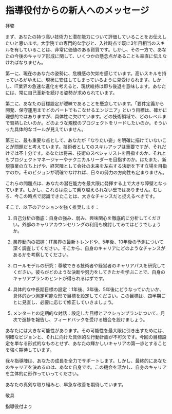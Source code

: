 # 指導役付からの新人へのメッセージ

拝啓

まず、あなたの持つ高い技術力と潜在能力について評価していることをお伝えしたいと思います。大学院での専門的な学びと、入社時点で既に3年目相当のスキルを有していることは、非常に価値のある資質です。しかし、その一方で、あなたの今後のキャリア形成に関して、いくつかの懸念点があることも率直に伝えなければなりません。

第一に、現在のあなたの姿勢に、危機感の欠如を感じています。高いスキルを持っているがゆえに、現状に安住してしまっているように見受けられます。しかし、IT業界の急速な進化を考えると、現状維持は即ち後退を意味します。あなたには、常に自己革新を続ける姿勢が求められています。

第二に、あなたの目標設定が曖昧であることを懸念しています。「要件定義から開発、保守運用までどのパートでもこなせるエンジニア」という目標は、確かに理想的ではありますが、具体性に欠けています。どの技術領域で、どのレベルまで習熟したいのか。どのような規模のプロジェクトをリードしたいのか。そういった具体的なゴールが見えていません。

第三に、最も重要な点として、あなたが「なりたい姿」を明確に描けていないことが問題だと考えています。技術者としてのスキルアップは重要ですが、それだけでは不十分です。あなたは将来、技術のスペシャリストを目指すのか、それともプロジェクトマネージャーやテクニカルリーダーを目指すのか。はたまた、新規事業の立ち上げや、経営陣として会社の未来を左右する決断を下す立場を目指すのか。そのビジョンが明確でなければ、日々の努力の方向性も定まりません。

これらの問題点は、あなたの潜在能力を最大限に発揮する上で大きな障壁となっています。しかし、これらは決して乗り越えられない壁ではありません。むしろ、今この時点で認識できたことは、大きなチャンスだと捉えるべきです。

そこで、以下のアクションを強く推奨します：

1. 自己分析の徹底：自身の強み、弱み、興味関心を徹底的に分析してください。外部のキャリアカウンセリングの利用も検討してみてはどうでしょうか。

2. 業界動向の把握：IT業界の最新トレンドや、5年後、10年後の予測について深く調査してください。そこから、自身のキャリアにどのようなチャンスがあるかを考察してください。

3. ロールモデルの研究：尊敬できる技術者や経営者のキャリアパスを研究してください。彼らがどのような決断や努力をしてきたかを学ぶことで、自身のキャリアプランのヒントが得られるはずです。

4. 具体的な中長期目標の設定：1年後、3年後、5年後にどうなっていたいか、具体的かつ測定可能な形で目標を設定してください。この目標は、四半期ごとに見直し、必要に応じて修正していきましょう。

5. メンターとの定期的な対話：設定した目標とアクションプランについて、月次で進捗を報告し、フィードバックを受ける機会を設けましょう。

あなたには大きな可能性があります。その可能性を最大限に引き出すためには、明確なビジョンと、それに向けた具体的な行動計画が不可欠です。今回の目標設定を単なる形式的なものとせず、あなたの輝かしいキャリアの第一歩とすることを強く期待しています。

我々指導陣は、あなたの成長を全力でサポートします。しかし、最終的にあなたのキャリアを決めるのは、あなた自身です。この機会を活かし、自身のキャリアを主体的に形作っていってください。

あなたの真剣な取り組みと、早急な改善を期待しています。

敬具

指導役付より
